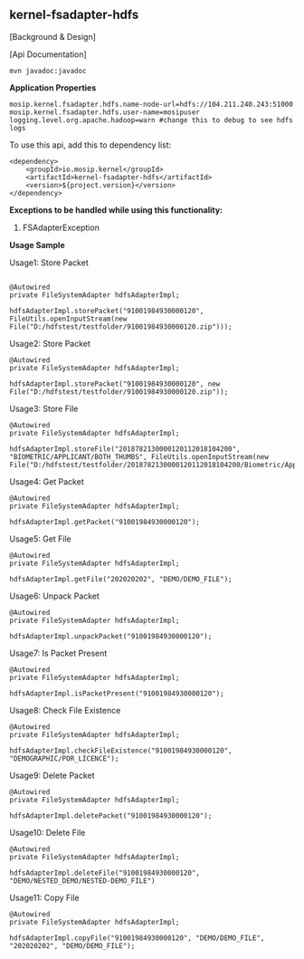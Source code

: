 ## kernel-fsadapter-hdfs

[Background & Design]

[Api Documentation]


```
mvn javadoc:javadoc
```

**Application Properties**

```
mosip.kernel.fsadapter.hdfs.name-node-url=hdfs://104.211.240.243:51000
mosip.kernel.fsadapter.hdfs.user-name=mosipuser
logging.level.org.apache.hadoop=warn #change this to debug to see hdfs logs

```


To use this api, add this to dependency list:

```
<dependency>
	<groupId>io.mosip.kernel</groupId>
	<artifactId>kernel-fsadapter-hdfs</artifactId>
	<version>${project.version}</version>
</dependency>
```


**Exceptions to be handled while using this functionality:**

1. FSAdapterException


**Usage Sample**
  
Usage1: Store Packet
 
 ```
 
 @Autowired
private FileSystemAdapter hdfsAdapterImpl;

hdfsAdapterImpl.storePacket("91001984930000120", FileUtils.openInputStream(new File("D:/hdfstest/testfolder/91001984930000120.zip")));

```

Usage2: Store Packet 

```
@Autowired
private FileSystemAdapter hdfsAdapterImpl;

hdfsAdapterImpl.storePacket("91001984930000120", new File("D:/hdfstest/testfolder/91001984930000120.zip"));

```

Usage3: Store File
 
 ```
@Autowired
private FileSystemAdapter hdfsAdapterImpl;

hdfsAdapterImpl.storeFile("2018782130000120112018104200", "BIOMETRIC/APPLICANT/BOTH_THUMBS", FileUtils.openInputStream(new File("D:/hdfstest/testfolder/2018782130000120112018104200/Biometric/Applicant/BothThumbs.jpg")));

 ```

Usage4: Get Packet 

```
@Autowired
private FileSystemAdapter hdfsAdapterImpl;

hdfsAdapterImpl.getPacket("91001984930000120");

```

Usage5: Get File 

```
@Autowired
private FileSystemAdapter hdfsAdapterImpl;

hdfsAdapterImpl.getFile("202020202", "DEMO/DEMO_FILE");

```

Usage6: Unpack Packet 

```
@Autowired
private FileSystemAdapter hdfsAdapterImpl;

hdfsAdapterImpl.unpackPacket("91001984930000120");

```

Usage7: Is Packet Present 

```
@Autowired
private FileSystemAdapter hdfsAdapterImpl;

hdfsAdapterImpl.isPacketPresent("91001984930000120");

```

Usage8: Check File Existence 

```
@Autowired
private FileSystemAdapter hdfsAdapterImpl;

hdfsAdapterImpl.checkFileExistence("91001984930000120", "DEMOGRAPHIC/POR_LICENCE");

```

Usage9: Delete Packet 

```
@Autowired
private FileSystemAdapter hdfsAdapterImpl;

hdfsAdapterImpl.deletePacket("91001984930000120");

```

Usage10: Delete File 

```
@Autowired
private FileSystemAdapter hdfsAdapterImpl;

hdfsAdapterImpl.deleteFile("91001984930000120", "DEMO/NESTED_DEMO/NESTED-DEMO_FILE")

```

Usage11: Copy File 

```
@Autowired
private FileSystemAdapter hdfsAdapterImpl;

hdfsAdapterImpl.copyFile("91001984930000120", "DEMO/DEMO_FILE", "202020202", "DEMO/DEMO_FILE");

```